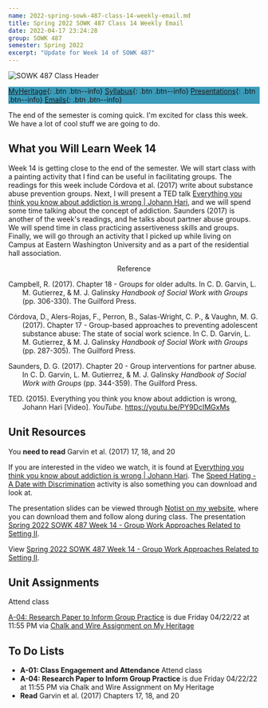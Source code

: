 ```yaml
---
name: 2022-spring-sowk-487-class-14-weekly-email.md
title: Spring 2022 SOWK 487 Class 14 Weekly Email
date: 2022-04-17 23:24:28
group: SOWK 487
semester: Spring 2022
excerpt: "Update for Week 14 of SOWK 487"
---
```


![SOWK 487 Class Header](https://jacobrcampbell.com/assets/media/2020-class-header-sowk-theories-of-practice-ii.png)

<div style="background-color: #3b9cba; width: 100%;" markdown="1">

[MyHeritage](https://myheritage.heritage.edu/ICS/Academics/SOWK/SOWK_487W/2122_SP-SOWK_487W-2/){: .btn .btn--info}
[Syllabus](https://jacobrcampbell.com/assets/media/2022-spring-sowk-487-syllabus.pdf){: .btn .btn--info}
[Presentations](https://presentations.jacobrcampbell.com){: .btn .btn--info}
[Emails](https://jacobrcampbell.com/communications/){: .btn .btn--info}

</div>

The end of the semester is coming quick. I'm excited for class this week. We have a lot of cool stuff we are going to do.

## What you Will Learn Week 14

Week 14 is getting close to the end of the semester. We will start class with a painting activity that I find can be useful in facilitating groups. The readings for this week include Córdova et al. (2017) write about substance abuse prevention groups. Next, I will present a TED talk [Everything you think you know about addiction is wrong | Johann Hari](https://youtu.be/PY9DcIMGxMs), and we will spend some time talking about the concept of addiction. Saunders (2017) is another of the week's readings, and he talks about partner abuse groups. We will spend time in class practicing assertiveness skills and groups. Finally, we will go through an activity that I picked up while living on Campus at Eastern Washington University and as a part of the residential hall association.

<div style="text-align: center" markdown="1">
Reference
</div>
<div style="margin: 0 0 0 2em; text-indent: -2em;" markdown="1">

Campbell, R. (2017). Chapter 18 - Groups for older adults. In C. D. Garvin, L. M. Gutierrez, & M. J. Galinsky _Handbook of Social Work with Groups_ (pp. 306-330). The Guilford Press. 

Córdova, D., Alers-Rojas, F., Perron, B., Salas-Wright, C. P., & Vaughn, M. G. (2017). Chapter 17 - Group-based approaches to preventing adolescent substance abuse: The state of social work science. In C. D. Garvin, L. M. Gutierrez, & M. J. Galinsky _Handbook of Social Work with Groups_ (pp. 287-305). The Guilford Press. 

Saunders, D. G. (2017). Chapter 20 - Group interventions for partner abuse. In C. D. Garvin, L. M. Gutierrez, & M. J. Galinsky _Handbook of Social Work with Groups_ (pp. 344-359). The Guilford Press. 

TED. (2015). Everything you think you know about addiction is wrong, Johann Hari [Video]. _YouTube_. <https://youtu.be/PY9DcIMGxMs>

</div>


## Unit Resources

You **need to read** Garvin et al. (2017) 17, 18, and 20

If you are interested in the video we watch, it is found at [Everything you think you know about addiction is wrong | Johann Hari](https://youtu.be/PY9DcIMGxMs). The [Speed Hating - A Date with Discrimination](https://myheritage.heritage.edu/ICS/Portlets/ICS/Handoutportlet/viewhandler.ashx?handout_id=a455fe02-00c9-401d-843f-f61a99b13242) activity is also something you can download and look at.

The presentation slides can be viewed through [Notist on my website](https://presentations.jacobrcampbell.com), where you can download them and follow along during class. The presentation [Spring 2022 SOWK 487 Week 14 - Group Work Approaches Related to Setting II](https://presentations.jacobrcampbell.com/cU4lO2).

<p data-notist="campjacob/cU4lO2">View <a href="https://presentations.jacobrcampbell.com/cU4lO2">Spring 2022 SOWK 487 Week 14 - Group Work Approaches Related to Setting II</a>.</p><script async src="https://on.notist.cloud/embed/002.js"></script>

## Unit Assignments

Attend class

[A-04: Research Paper to Inform Group Practice](https://myheritage.heritage.edu/ICS/Portlets/ICS/Handoutportlet/viewhandler.ashx?handout_id=fb2cee3c-468b-4034-9b51-633eb28756bb) is due Friday 04/22/22 at 11:55 PM via [Chalk and Wire Assignment on My Heritage](https://myheritage.heritage.edu/ICS/Academics/SOWK/SOWK_487W/2122_SP-SOWK_487W-2/Assignments.jnz?portlet=Coursework&screen=AssignmentDetailView&screenType=change&id=1e9f5826-3161-40bc-ac4d-0eff72bcdc59)

## To Do Lists

- **A-01: Class Engagement and Attendance** Attend class
- **A-04: Research Paper to Inform Group Practice** is due Friday 04/22/22 at 11:55 PM via Chalk and Wire Assignment on My Heritage
- **Read** Garvin et al. (2017) Chapters 17, 18, and 20

